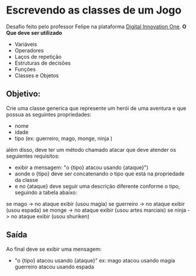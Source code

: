 
# Escrevendo as classes de um Jogo
Desafio feito pelo professor Felipe na plataforma <a href="https://dio.me">Digital Innovation One</a>.
**O Que deve ser utilizado**

- Variáveis
- Operadores
- Laços de repetição
- Estruturas de decisões
- Funções
- Classes e Objetos

## Objetivo:

Crie uma classe generica que represente um herói de uma aventura e que possua as seguintes propriedades:

- nome
- idade
- tipo (ex: guerreiro, mago, monge, ninja )

além disso, deve ter um método chamado atacar que deve atender os seguientes requisitos:

- exibir a mensagem: "o {tipo} atacou usando {ataque}")
- aonde o {tipo} deve ser concatenando o tipo que está na propriedade da classe
- e no {ataque} deve seguir uma descrição diferente conforme o tipo, seguindo a tabela abaixo:

se mago -> no ataque exibir (usou magia)
se guerreiro -> no ataque exibir (usou espada)
se monge -> no ataque exibir (usou artes marciais)
se ninja -> no ataque exibir (usou shuriken)

## Saída

Ao final deve se exibir uma mensagem:

- "o {tipo} atacou usando {ataque}"
  ex: mago atacou usando magia
  guerreiro atacou usando espada
